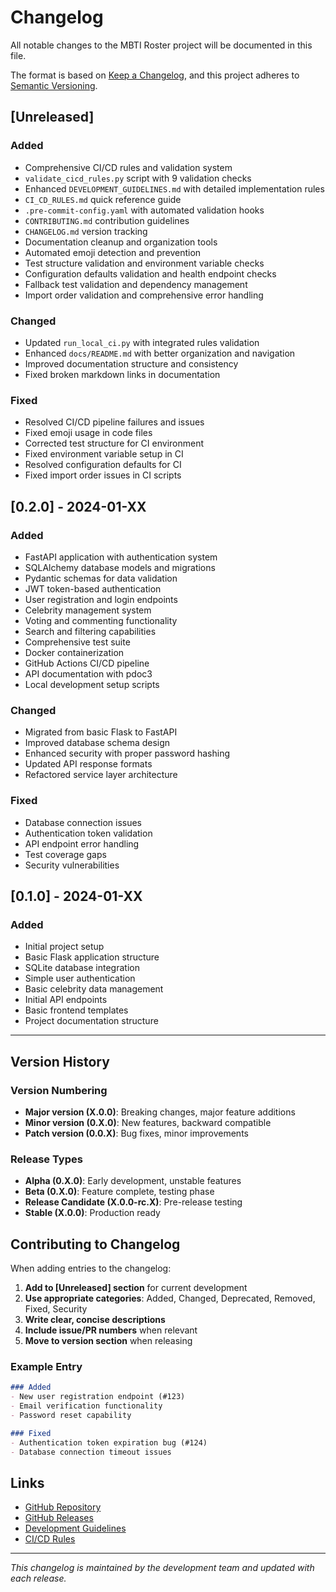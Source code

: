 # Changelog

All notable changes to the MBTI Roster project will be documented in this file.

The format is based on [Keep a Changelog](https://keepachangelog.com/en/1.0.0/),
and this project adheres to [Semantic Versioning](https://semver.org/spec/v2.0.0.html).

## [Unreleased]

### Added
- Comprehensive CI/CD rules and validation system
- `validate_cicd_rules.py` script with 9 validation checks
- Enhanced `DEVELOPMENT_GUIDELINES.md` with detailed implementation rules
- `CI_CD_RULES.md` quick reference guide
- `.pre-commit-config.yaml` with automated validation hooks
- `CONTRIBUTING.md` contribution guidelines
- `CHANGELOG.md` version tracking
- Documentation cleanup and organization tools
- Automated emoji detection and prevention
- Test structure validation and environment variable checks
- Configuration defaults validation and health endpoint checks
- Fallback test validation and dependency management
- Import order validation and comprehensive error handling

### Changed
- Updated `run_local_ci.py` with integrated rules validation
- Enhanced `docs/README.md` with better organization and navigation
- Improved documentation structure and consistency
- Fixed broken markdown links in documentation

### Fixed
- Resolved CI/CD pipeline failures and issues
- Fixed emoji usage in code files
- Corrected test structure for CI environment
- Fixed environment variable setup in CI
- Resolved configuration defaults for CI
- Fixed import order issues in CI scripts

## [0.2.0] - 2024-01-XX

### Added
- FastAPI application with authentication system
- SQLAlchemy database models and migrations
- Pydantic schemas for data validation
- JWT token-based authentication
- User registration and login endpoints
- Celebrity management system
- Voting and commenting functionality
- Search and filtering capabilities
- Comprehensive test suite
- Docker containerization
- GitHub Actions CI/CD pipeline
- API documentation with pdoc3
- Local development setup scripts

### Changed
- Migrated from basic Flask to FastAPI
- Improved database schema design
- Enhanced security with proper password hashing
- Updated API response formats
- Refactored service layer architecture

### Fixed
- Database connection issues
- Authentication token validation
- API endpoint error handling
- Test coverage gaps
- Security vulnerabilities

## [0.1.0] - 2024-01-XX

### Added
- Initial project setup
- Basic Flask application structure
- SQLite database integration
- Simple user authentication
- Basic celebrity data management
- Initial API endpoints
- Basic frontend templates
- Project documentation structure

---

## Version History

### Version Numbering
- **Major version (X.0.0)**: Breaking changes, major feature additions
- **Minor version (0.X.0)**: New features, backward compatible
- **Patch version (0.0.X)**: Bug fixes, minor improvements

### Release Types
- **Alpha (0.X.0)**: Early development, unstable features
- **Beta (0.X.0)**: Feature complete, testing phase
- **Release Candidate (X.0.0-rc.X)**: Pre-release testing
- **Stable (X.0.0)**: Production ready

## Contributing to Changelog

When adding entries to the changelog:

1. **Add to [Unreleased] section** for current development
2. **Use appropriate categories**: Added, Changed, Deprecated, Removed, Fixed, Security
3. **Write clear, concise descriptions**
4. **Include issue/PR numbers** when relevant
5. **Move to version section** when releasing

### Example Entry
```markdown
### Added
- New user registration endpoint (#123)
- Email verification functionality
- Password reset capability

### Fixed
- Authentication token expiration bug (#124)
- Database connection timeout issues
```

## Links

- [GitHub Repository](https://github.com/Linnnnberg/16TypeDatabaseCN)
- [GitHub Releases](https://github.com/Linnnnberg/16TypeDatabaseCN/releases)
- [Development Guidelines](DEVELOPMENT_GUIDELINES.md)
- [CI/CD Rules](CI_CD_RULES.md)

---

*This changelog is maintained by the development team and updated with each release.*
